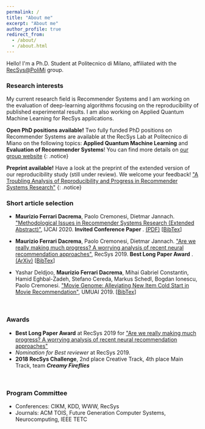 ```yaml
---
permalink: /
title: "About me"
excerpt: "About me"
author_profile: true
redirect_from: 
  - /about/
  - /about.html
---
```


Hello! I'm a Ph.D. Student at Politecnico di Milano, affiliated with the <a href="http://recsys.deib.polimi.it" target="_blank">RecSys@PoliMi</a> group. 


### Research interests

My current research field is Recommender Systems and I am working on the evaluation of deep-learning algorithms focusing on the reproducibility of published experimental results. I am also working on Applied Quantum Machine Learning for RecSys applications.

**Open PhD positions available!** Two fully funded PhD positions on Recommender Systems are available at the RecSys Lab at Politecnico di Miano on the following topics: **Applied Quantum Machine Learning** and **Evaluation of Recommender Systems**! You can find more details on <a href="http://recsys.deib.polimi.it/open-phd-positions/" target="_blank">our group website</a>
{: .notice}

**Preprint available!** Have a look at the preprint of the extended version of our reproducibility study (still under review). We welcome your feedback! <a href="https://arxiv.org/abs/1911.07698" target="_blank">"A Troubling Analysis of Reproducibility and Progress in Recommender Systems Research"</a>
{: .notice}



### Short article selection
* **Maurizio Ferrari Dacrema**, Paolo Cremonesi, Dietmar Jannach. <a href="https://www.ijcai.org/Proceedings/2020/650" target="_blank">"Methodological Issues in Recommender Systems Research (Extended Abstract)"</a>, IJCAI 2020. __Invited Conference Paper__ . <a href="https://www.ijcai.org/Proceedings/2020/0650.pdf" target="_blank">(PDF)</a> [<a href="https://dblp.uni-trier.de/rec/bibtex/conf/ijcai/DacremaCJ20" target="_blank">BibTex</a>]

* **Maurizio Ferrari Dacrema**, Paolo Cremonesi, Dietmar Jannach. <a href="https://dl.acm.org/doi/10.1145/3298689.3347058" target="_blank">"Are we really making much progress? A worrying analysis of recent neural recommendation approaches"</a>, RecSys 2019. __**Best Long Paper Award**__ . <a href="https://arxiv.org/pdf/1907.06902.pdf" target="_blank">(ArXiv)</a> [<a href="https://dblp.uni-trier.de/rec/bibtex/conf/recsys/DacremaCJ19" target="_blank">BibTex</a>]

* Yashar Deldjoo, **Maurizio Ferrari Dacrema**, Mihai Gabriel Constantin, Hamid Eghbal-Zadeh, Stefano Cereda, Markus Schedl, Bogdan Ionescu, Paolo Cremonesi. <a href="https://doi.org/10.1007/s11257-019-09221-y" target="_blank">"Movie Genome: Alleviating New Item Cold Start in Movie Recommendation"</a>, UMUAI 2019. [<a href="https://dblp.uni-trier.de/rec/bibtex/journals/umuai/DeldjooDCECSIC19" target="_blank">BibTex</a>]



<p>&nbsp;</p>

### Awards

* **Best Long Paper Award** at RecSys 2019 for <a href="https://dl.acm.org/doi/10.1145/3298689.3347058" target="_blank">"Are we really making much progress? A worrying analysis of recent neural recommendation approaches"</a>
* _Nomination for Best reviewer_ at RecSys 2019.
* **2018 RecSys Challenge**, 2nd place Creative Track, 4th place Main Track, team ___Creamy Fireflies___


<p>&nbsp;</p>

### Program Committee

* Conferences: CIKM, KDD, WWW, RecSys
* Journals: ACM TOIS, Future Generation Computer Systems, Neurocomputing, IEEE TETC

